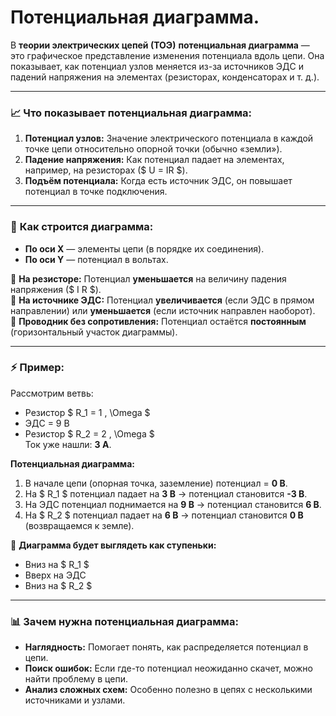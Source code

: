 # Потенциальная диаграмма.

В **теории электрических цепей (ТОЭ)** **потенциальная диаграмма** — это графическое представление изменения потенциала вдоль цепи. Она показывает, как потенциал узлов меняется из-за источников ЭДС и падений напряжения на элементах (резисторах, конденсаторах и т. д.).  


---

### 📈 **Что показывает потенциальная диаграмма:**  
1. **Потенциал узлов:** Значение электрического потенциала в каждой точке цепи относительно опорной точки (обычно «земли»).  
2. **Падение напряжения:** Как потенциал падает на элементах, например, на резисторах ($ U = IR $).  
3. **Подъём потенциала:** Когда есть источник ЭДС, он повышает потенциал в точке подключения.  

---

### 🧠 **Как строится диаграмма:**  
- **По оси X** — элементы цепи (в порядке их соединения).  
- **По оси Y** — потенциал в вольтах.  

🔸 **На резисторе:** Потенциал **уменьшается** на величину падения напряжения ($ I R $).  
🔸 **На источнике ЭДС:** Потенциал **увеличивается** (если ЭДС в прямом направлении) или **уменьшается** (если источник направлен наоборот).  
🔸 **Проводник без сопротивления:** Потенциал остаётся **постоянным** (горизонтальный участок диаграммы).  

---

### ⚡ **Пример:**  
Рассмотрим ветвь:  
- Резистор $ R_1 = 1 \, \Omega $  
- ЭДС = 9 В  
- Резистор $ R_2 = 2 \, \Omega $  
Ток уже нашли: **3 А**.  

**Потенциальная диаграмма:**  
1. В начале цепи (опорная точка, заземление) потенциал = **0 В**.  
2. На $ R_1 $ потенциал падает на **3 В** → потенциал становится **-3 В**.  
3. На ЭДС потенциал поднимается на **9 В** → потенциал становится **6 В**.  
4. На $ R_2 $ потенциал падает на **6 В** → потенциал становится **0 В** (возвращаемся к земле).  

🔧 **Диаграмма будет выглядеть как ступеньки:**  
- Вниз на $ R_1 $  
- Вверх на ЭДС  
- Вниз на $ R_2 $

---

### 📊 **Зачем нужна потенциальная диаграмма:**  
- **Наглядность:** Помогает понять, как распределяется потенциал в цепи.  
- **Поиск ошибок:** Если где-то потенциал неожиданно скачет, можно найти проблему в цепи.  
- **Анализ сложных схем:** Особенно полезно в цепях с несколькими источниками и узлами.

 